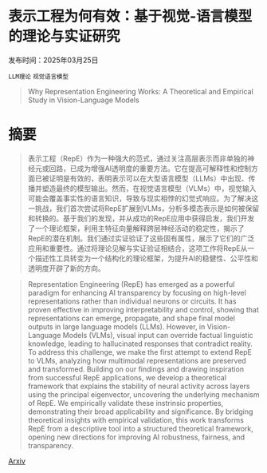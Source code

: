 # 表示工程为何有效：基于视觉-语言模型的理论与实证研究

发布时间：2025年03月25日

`LLM理论` `视觉语言模型`

> Why Representation Engineering Works: A Theoretical and Empirical Study in Vision-Language Models

# 摘要

> 表示工程（RepE）作为一种强大的范式，通过关注高层表示而非单独的神经元或回路，已成为增强AI透明度的重要方法。它在提高可解释性和控制方面已被证明是有效的，表明表示可以在大型语言模型（LLMs）中出现、传播并塑造最终的模型输出。然而，在视觉语言模型（VLMs）中，视觉输入可能会覆盖事实性的语言知识，导致与现实相悖的幻觉式响应。为了解决这一挑战，我们首次尝试将RepE扩展到VLMs，分析多模态表示是如何被保留和转换的。基于我们的发现，并从成功的RepE应用中获得启发，我们开发了一个理论框架，利用主特征向量解释跨层神经活动的稳定性，揭示了RepE的潜在机制。我们通过实证验证了这些固有属性，展示了它们的广泛应用和重要性。通过将理论见解与实证验证相结合，这项工作将RepE从一个描述性工具转变为一个结构化的理论框架，为提升AI的稳健性、公平性和透明度开辟了新的方向。

> Representation Engineering (RepE) has emerged as a powerful paradigm for enhancing AI transparency by focusing on high-level representations rather than individual neurons or circuits. It has proven effective in improving interpretability and control, showing that representations can emerge, propagate, and shape final model outputs in large language models (LLMs). However, in Vision-Language Models (VLMs), visual input can override factual linguistic knowledge, leading to hallucinated responses that contradict reality. To address this challenge, we make the first attempt to extend RepE to VLMs, analyzing how multimodal representations are preserved and transformed. Building on our findings and drawing inspiration from successful RepE applications, we develop a theoretical framework that explains the stability of neural activity across layers using the principal eigenvector, uncovering the underlying mechanism of RepE. We empirically validate these instrinsic properties, demonstrating their broad applicability and significance. By bridging theoretical insights with empirical validation, this work transforms RepE from a descriptive tool into a structured theoretical framework, opening new directions for improving AI robustness, fairness, and transparency.

[Arxiv](https://arxiv.org/abs/2503.22720)